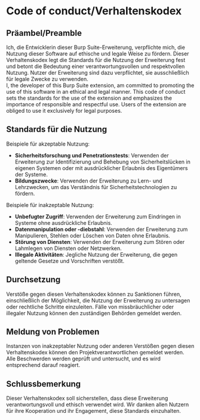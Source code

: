 # Code of conduct/Verhaltenskodex

## Präambel/Preamble

Ich, die Entwicklerin dieser Burp Suite-Erweiterung, verpflichte mich, die Nutzung dieser Software auf ethische und legale Weise zu fördern. Dieser Verhaltenskodex legt die Standards für die Nutzung der Erweiterung fest und betont die Bedeutung einer verantwortungsvollen und respektvollen Nutzung. Nutzer der Erweiterung sind dazu verpflichtet, sie ausschließlich für legale Zwecke zu verwenden.<br>
I, the developer of this Burp Suite extension, am committed to promoting the use of this software in an ethical and legal manner. This code of conduct sets the standards for the use of the extension and emphasizes the importance of responsible and respectful use. Users of the extension are obliged to use it exclusively for legal purposes.

## Standards für die Nutzung

Beispiele für akzeptable Nutzung:

- **Sicherheitsforschung und Penetrationstests**: Verwenden der Erweiterung zur Identifizierung und Behebung von Sicherheitslücken in eigenen Systemen oder mit ausdrücklicher Erlaubnis des Eigentümers der Systeme.
- **Bildungszwecke**: Verwenden der Erweiterung zu Lern- und Lehrzwecken, um das Verständnis für Sicherheitstechnologien zu fördern.

Beispiele für inakzeptable Nutzung:

- **Unbefugter Zugriff**: Verwenden der Erweiterung zum Eindringen in Systeme ohne ausdrückliche Erlaubnis.
- **Datenmanipulation oder -diebstahl**: Verwenden der Erweiterung zum Manipulieren, Stehlen oder Löschen von Daten ohne Erlaubnis.
- **Störung von Diensten**: Verwenden der Erweiterung zum Stören oder Lahmlegen von Diensten oder Netzwerken.
- **Illegale Aktivitäten**: Jegliche Nutzung der Erweiterung, die gegen geltende Gesetze und Vorschriften verstößt.

## Durchsetzung

Verstöße gegen diesen Verhaltenskodex können zu Sanktionen führen, einschließlich der Möglichkeit, die Nutzung der Erweiterung zu untersagen oder rechtliche Schritte einzuleiten. Fälle von missbräuchlicher oder illegaler Nutzung können den zuständigen Behörden gemeldet werden.

## Meldung von Problemen

Instanzen von inakzeptabler Nutzung oder anderen Verstößen gegen diesen Verhaltenskodex können den Projektverantwortlichen gemeldet werden. Alle Beschwerden werden geprüft und untersucht, und es wird entsprechend darauf reagiert.

## Schlussbemerkung

Dieser Verhaltenskodex soll sicherstellen, dass diese Erweiterung verantwortungsvoll und ethisch verwendet wird. Wir danken allen Nutzern für ihre Kooperation und ihr Engagement, diese Standards einzuhalten.
